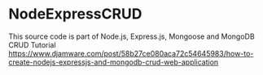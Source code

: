 # NodeExpressCRUD

This source code is part of Node.js, Express.js, Mongoose and MongoDB CRUD Tutorial https://www.djamware.com/post/58b27ce080aca72c54645983/how-to-create-nodejs-expressjs-and-mongodb-crud-web-application
